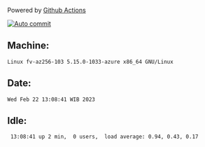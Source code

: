 Powered by [Github Actions](https://github.com/features/actions)

[![Auto commit](https://github.com/hiage/workstation/workflows/Auto%20commit/badge.svg)](https://github.com/hiage/workstation/actions?query=workflow%3A%22Auto+commit%22)

## Machine:
```
Linux fv-az256-103 5.15.0-1033-azure x86_64 GNU/Linux
```
## Date:
```
Wed Feb 22 13:08:41 WIB 2023
```
## Idle:
```
 13:08:41 up 2 min,  0 users,  load average: 0.94, 0.43, 0.17
```
